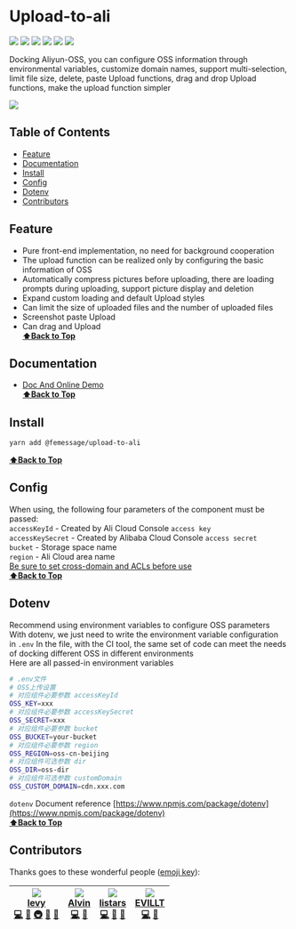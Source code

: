 # Upload-to-ali

![](https://cdn.nlark.com/yuque/0/2019/svg/224563/1561711810492-144f830f-091b-4881-beb7-98caed3c66f7.svg#align=left&display=inline&height=20&originHeight=20&originWidth=90&size=0&status=done&width=90) [![](https://img.shields.io/npm/dm/@femessage/upload-to-ali.svg#align=left&display=inline&height=20&originHeight=20&originWidth=140&status=done&width=140)](https://www.npmjs.com/package/@femessage/upload-to-ali) ![](https://img.shields.io/npm/v/@femessage/upload-to-ali.svg#align=left&display=inline&height=20&originHeight=20&originWidth=80&status=done&width=80) [![](https://img.shields.io/npm/l/@femessage/upload-to-ali.svg#align=left&display=inline&height=20&originHeight=20&originWidth=78&status=done&width=78)](https://github.com/FEMessage/upload-to-ali/blob/master/LICENSE) ![](https://img.shields.io/badge/PRs-welcome-brightgreen.svg#align=left&display=inline&height=20&originHeight=20&originWidth=90&status=done&width=90) [![](https://img.shields.io/badge/%F0%9F%A4%96-release%20notes-00B2EE.svg#align=left&display=inline&height=20&originHeight=20&originWidth=104&status=done&width=104)](https://github-tools.github.io/github-release-notes/)

Docking Aliyun-OSS, you can configure OSS information through environmental variables, customize domain names, support multi-selection, limit file size, delete, paste Upload functions, drag and drop Upload functions, make the upload function simpler

![](https://cdn.nlark.com/yuque/0/2019/gif/224563/1561711675156-a7375e06-509a-4722-b2d7-2a2d1ca80008.gif#align=left&display=inline&height=461&originHeight=461&originWidth=480&size=0&status=done&width=480)

<a name="9iGow"></a>

## Table of Contents

* [Feature](#feature)
* [Documentation](#documentation)
* [Install](#install)
* [Config](#config)
* [Dotenv](#dotenv)
* [Contributors](#contributors)

<a name="01HQ5"></a>

## Feature

* Pure front-end implementation, no need for background cooperation
* The upload function can be realized only by configuring the basic information of OSS
* Automatically compress pictures before uploading, there are loading prompts during uploading, support picture display and deletion
* Expand custom loading and default Upload styles
* Can limit the size of uploaded files and the number of uploaded files
* Screenshot paste Upload
* Can drag and Upload<br />**[⬆Back to Top](#table-of-contents)**

<a name="2IcK5"></a>

## Documentation

* [Doc And Online Demo](https://femessage.github.io/upload-to-ali/)<br />**[⬆Back to Top](#table-of-contents)**

<a name="z3Dyj"></a>

## Install

```bash
yarn add @femessage/upload-to-ali
```

**[⬆Back to Top](#table-of-contents)**

<a name="nP8fz"></a>

## Config

When using, the following four parameters of the component must be passed:<br />`accessKeyId` - Created by Ali Cloud Console `access key`<br />`accessKeySecret` - Created by Alibaba Cloud Console `access secret`<br />`bucket` - Storage space name<br />`region` - Ali Cloud area name<br />[Be sure to set cross-domain and ACLs before use](https://help.aliyun.com/document_detail/32069.html?spm=a2c4g.11186623.6.920.9ddd5557vJ6QU7)<br />**[⬆Back to Top](#table-of-contents)**

<a name="d2JkP"></a>

## Dotenv

Recommend using environment variables to configure OSS parameters<br />With dotenv, we just need to write the environment variable configuration in `.env` In the file, with the CI tool, the same set of code can meet the needs of docking different OSS in different environments<br />Here are all passed-in environment variables

```sh
# .env文件
# OSS上传设置
# 对应组件必要参数 accessKeyId
OSS_KEY=xxx
# 对应组件必要参数 accessKeySecret
OSS_SECRET=xxx
# 对应组件必要参数 bucket
OSS_BUCKET=your-bucket
# 对应组件必要参数 region
OSS_REGION=oss-cn-beijing
# 对应组件可选参数 dir
OSS_DIR=oss-dir
# 对应组件可选参数 customDomain
OSS_CUSTOM_DOMAIN=cdn.xxx.com
```

`dotenv` Document reference [https://www.npmjs.com/package/dotenv](https://www.npmjs.com/package/dotenv)<br />**[⬆Back to Top](#table-of-contents)**
<a name="pED4Q"></a>

## Contributors

Thanks goes to these wonderful people ([emoji key](https://allcontributors.org/docs/en/emoji-key)):

| [![](https://avatars3.githubusercontent.com/u/9384365?v=4#alt=levy&width=100)<br />**levy**](http://levy.work)<br />[💻](https://github.com/FEMessage/upload-to-ali/commits?author=levy9527) [👀](#review-levy9527) [🚇](#infra-levy9527) [📝](#blog-levy9527) [🤔](#ideas-levy9527) | [![](https://avatars0.githubusercontent.com/u/11909145?v=4#alt=Alvin&width=100)<br />**Alvin**](https://github.com/Alvin-Liu)<br />[💻](https://github.com/FEMessage/upload-to-ali/commits?author=Alvin-Liu) [👀](#review-Alvin-Liu) | [![](https://avatars2.githubusercontent.com/u/20613509?v=4#alt=listars&width=100)<br />**listars**](https://github.com/listars)<br />[💻](https://github.com/FEMessage/upload-to-ali/commits?author=listars) [👀](#review-listars) [📖](https://github.com/FEMessage/upload-to-ali/commits?author=listars) | [![](https://avatars3.githubusercontent.com/u/19513289?v=4#alt=EVILLT&width=100)<br />**EVILLT**](https://evila.me)<br />[💻](https://github.com/FEMessage/upload-to-ali/commits?author=evillt) [📖](https://github.com/FEMessage/upload-to-ali/commits?author=evillt) |
| ------------------------------------------------------------------------------------------------------------------------------------------------------------------------------------------------------------------------------------------------------------------------------------ | ------------------------------------------------------------------------------------------------------------------------------------------------------------------------------------------------------------------------------------ | ---------------------------------------------------------------------------------------------------------------------------------------------------------------------------------------------------------------------------------------------------------------------------------------------------------- | ---------------------------------------------------------------------------------------------------------------------------------------------------------------------------------------------------------------------------------------------------------------------- |

